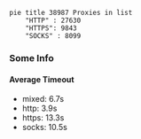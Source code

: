 
```mermaid
pie title 38987 Proxies in list
    "HTTP" : 27630
    "HTTPS": 9843
    "SOCKS" : 8099
```

### Some Info
#### Average Timeout

- mixed: 6.7s
- http: 3.9s
- https: 13.3s
- socks: 10.5s